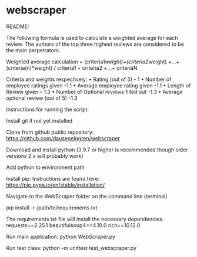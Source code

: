 # webscraper

README:

The following formula is used to calculate a weighted average for each review. The authors of the top three highest reviews are considered to be the main perpetrators. 

Weighted average calculation = (criteria1*weight)+(criteria2*weight) +...+ (criteria(n)*weight) / criteria1 + criteria2 +...+ criteriaN

Criteria and weights respectively:
•	Rating (out of 5) - 1
•	Number of employee ratings given -1.1
•	Average employee rating given -1.1
•	Length of Review given – 1.3
•	Number of Optional reviews filled out -1.3
•	Average optional review (out of 5) -1.3

Instructions for running the script:

Install git if not yet installed

Clone from github public repository: https://github.com/dausenelggren/webscraper

Download and install python (3.9.7 or higher is recommended though older versions 2.x will probably work)

Add python to environment path

Install pip: Instructions are found here: https://pip.pypa.io/en/stable/installation/

Navigate to the WebScraper folder on the command line (terminal)

pip install -r /path/to/requirements.txt

  The requirements txt file will install the necessary dependencies.
  requests==2.25.1
  beautifulsoup4==4.10.0
  rich==10.12.0

Run main application: python WebScraper.py

Run test class: python -m unittest test_webscraper.py
